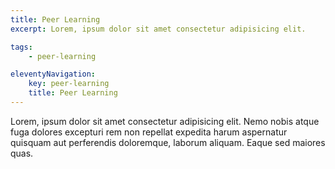 ```yaml
---
title: Peer Learning
excerpt: Lorem, ipsum dolor sit amet consectetur adipisicing elit.

tags: 
    - peer-learning

eleventyNavigation:
    key: peer-learning
    title: Peer Learning
---
```


Lorem, ipsum dolor sit amet consectetur adipisicing elit. Nemo nobis atque fuga dolores excepturi rem non repellat expedita harum aspernatur quisquam aut perferendis doloremque, laborum aliquam. Eaque sed maiores quas.